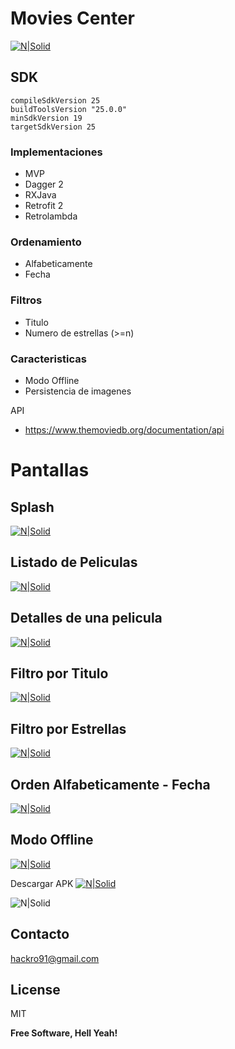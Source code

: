 
# Movies Center

[![N|Solid](https://s30.postimg.org/w74sqyyap/logo.png)](https://github.com/David-Hackro/Movies-Central/raw/master/Movies%20Center.apk)


## SDK ##
    compileSdkVersion 25
    buildToolsVersion "25.0.0"
    minSdkVersion 19
    targetSdkVersion 25
### Implementaciones ###
  - MVP
  - Dagger 2
  - RXJava
  - Retrofit 2
  - Retrolambda


### Ordenamiento ###
- Alfabeticamente
- Fecha

### Filtros ###
- Titulo
- Numero de estrellas (>=n)

### Caracteristicas ###
-  Modo Offline
-  Persistencia de imagenes

API
- https://www.themoviedb.org/documentation/api

# Pantallas #
## Splash ##
[![N|Solid](http://i.imgur.com/s9LYT7A.gif)]()

## Listado de Peliculas ##
[![N|Solid](http://i.imgur.com/l0pwpw7.gif)]()

## Detalles de una pelicula ##
[![N|Solid](http://i.imgur.com/sqzqFRi.gif)]()

## Filtro por Titulo ##
[![N|Solid](http://i.imgur.com/Ph07ZXK.gif)]()

## Filtro por Estrellas ##
[![N|Solid](http://i.imgur.com/S23NF2J.gif)]()

## Orden Alfabeticamente - Fecha ##
[![N|Solid](http://i.imgur.com/fSRDqnG.gif)]()

## Modo Offline ##
[![N|Solid](http://i.imgur.com/sBlq8Zu.gif)]()

Descargar APK
[![N|Solid](https://s30.postimg.org/w74sqyyap/logo.png)](https://github.com/David-Hackro/Movies-Central/raw/master/Movies%20Center.apk)


![N|Solid](http://cebronx.org/wp-content/uploads/2015/10/en-construccion_banner-608x227.jpg)


## Contacto ##
hackro91@gmail.com

License
----
MIT

**Free Software, Hell Yeah!**
